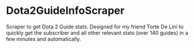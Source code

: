 # Dota2GuideInfoScraper
Scraper to get Dota 2 Guide stats. Designed for my friend Torte De Lini to quickly get the subscriber and all other relevant stats (over 140 guides) in a few minutes and automatically.

